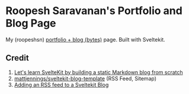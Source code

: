 # Roopesh Saravanan's Portfolio and Blog Page

My (roopeshsn) [portfolio + blog (bytes)](https://roopeshsn.com) page. Built with Sveltekit.

## Credit

1. [Let's learn SvelteKit by building a static Markdown blog from scratch](https://joshcollinsworth.com/blog/build-static-sveltekit-markdown-blog)
2. [mattjennings/sveltekit-blog-template](https://github.com/mattjennings/sveltekit-blog-template) (RSS Feed, Sitemap)
3. [Adding an RSS feed to a Sveltekit Blog](https://www.adamsanderson.co.uk/blog/2023-05-29-bring-rss-back)
